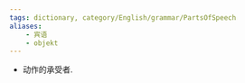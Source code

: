```yaml
---
tags: dictionary, category/English/grammar/PartsOfSpeech
aliases: 
    - 宾语
    - objekt
---
```

- 动作的承受者.

